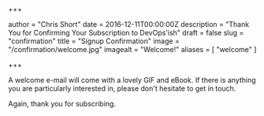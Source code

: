+++

author = "Chris Short"
date = 2016-12-11T00:00:00Z
description = "Thank You for Confirming Your Subscription to DevOps'ish"
draft = false
slug = "confirmation"
title = "Signup Confirmation"
image = "/confirmation/welcome.jpg"
imagealt = "Welcome!"
aliases = [
    "welcome"
]

+++

A welcome e-mail will come with a lovely GIF and eBook. If there is anything you are particularly interested in, please don't hesitate to get in touch.

Again, thank you for subscribing.
